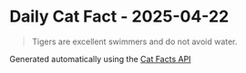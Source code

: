 # Daily Cat Fact - 2025-04-22

> Tigers are excellent swimmers and do not avoid water.

Generated automatically using the [Cat Facts API](https://catfact.ninja)
